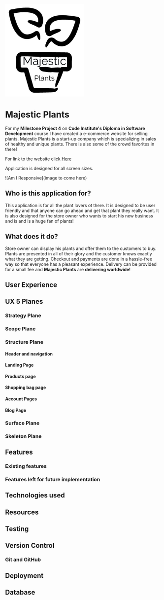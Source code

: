 ![Logo Image](media/majestic_plants_logo.png)

# Majestic Plants


For my **Milestone Project 4** on **Code Institute's Diploma in Software Development** course I have created a
e-commerce website for selling plants. Majestic Plants is a start-up company 
which is specializing in sales of healthy and unique plants. There is also some
of the crowd favorites in there!

For link to the website click [Here](https://majestic-plants.herokuapp.com/)

Application is designed for all screen sizes.

![Am I Responsive](image to come here)


## Who is this application for?

This application is for all the plant lovers ot there. It is designed to be user friendly and that 
anyone can go ahead and get that plant they really want. It is also designed
for the store owner who wants to start his new business and is and is a huge fan 
of plants!

## What does it do?

Store owner can display his plants and offer them to the customers to buy. 
Plants are presented in all of their glory and the customer knows exactly what they are getting.
Checkout and payments are done in a hassle-free way so that everyone has a pleasant experience.
Delivery can be provided for a small fee and **Majestic Plants** are **delivering worldwide!**


## User Experience

## UX 5 Planes

### Strategy Plane

### Scope Plane

### Structure Plane

#### Header and navigation

#### Landing Page

#### Products page

#### Shopping bag page

#### Account Pages

#### Blog Page

### Surface Plane

### Skeleton Plane

## Features

### Existing features

### Features left for future implementation

## Technologies used

## Resources

## Testing

## Version Control

### Git and GitHub

## Deployment

## Database

